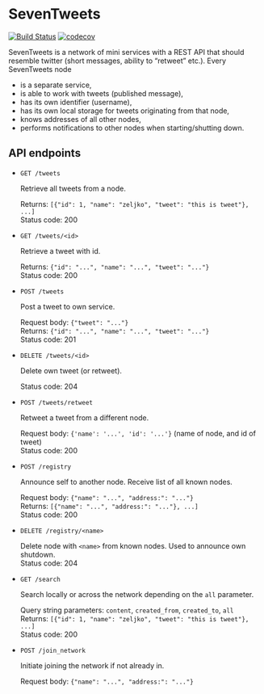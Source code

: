# SevenTweets

[![Build Status](https://travis-ci.org/nzp/seventweets.svg?branch=master)](https://travis-ci.org/nzp/seventweets)
[![codecov](https://codecov.io/gh/nzp/seventweets/branch/master/graph/badge.svg)](https://codecov.io/gh/nzp/seventweets)

SevenTweets is a network of mini services with a REST API that should resemble
twitter (short messages, ability to “retweet” etc.).  Every SevenTweets node

*  is a separate service,
*  is able to work with tweets (published message),
*  has its own identifier (username),
*  has its own local storage for tweets originating from that node,
*  knows addresses of all other nodes,
*  performs notifications to other nodes when starting/shutting down.


## API endpoints

*  `GET /tweets`

    Retrieve all tweets from a node.

    Returns: `[{"id": 1, "name": "zeljko", "tweet": "this is tweet"}, ...]`  
    Status code: 200

*  `GET /tweets/<id>`

    Retrieve a tweet with id.

    Returns: `{"id": "...", "name": "...", "tweet": "..."}`  
    Status code: 200

*  `POST /tweets`

    Post a tweet to own service.

    Request body: `{"tweet": "..."}`  
    Returns: `{"id": "...", "name": "...", "tweet": "..."}`  
    Status code: 201

*  `DELETE /tweets/<id>`

    Delete own tweet (or retweet).

    Status code: 204

*   `POST /tweets/retweet`

    Retweet a tweet from a different node.

    Request body: `{'name': '...', 'id': '...'}` (name of node, and id of tweet)  
    Status code: 200

*  `POST /registry` 

    Announce self to another node.  Receive list of all known nodes.
    
    Request body: `{"name": "...", "address:": "..."}`  
    Returns: `[{"name": "...", "address:": "..."}, ...]`  
    Status code: 200

*  `DELETE /registry/<name>`

    Delete node with `<name>` from known nodes.  Used to announce own shutdown.  
    Status code: 204

*  `GET /search`

    Search locally or across the network depending on the `all` parameter.

    Query string parameters: `content`, `created_from`, `created_to`, `all`  
    Returns: `[{"id": 1, "name": "zeljko", "tweet": "this is tweet"}, ...]`  
    Status code: 200

*  `POST /join_network`

    Initiate joining the network if not already in.

    Request body: `{"name": "...", "address:": "..."}`  
